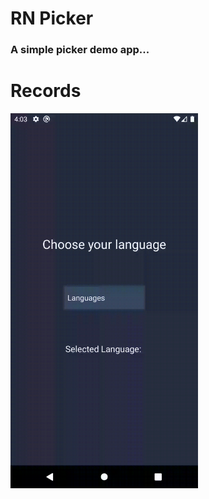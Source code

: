 # RN Picker
### A simple picker demo app...

# Records

<img width="300" src="src/assets/record.gif"/>